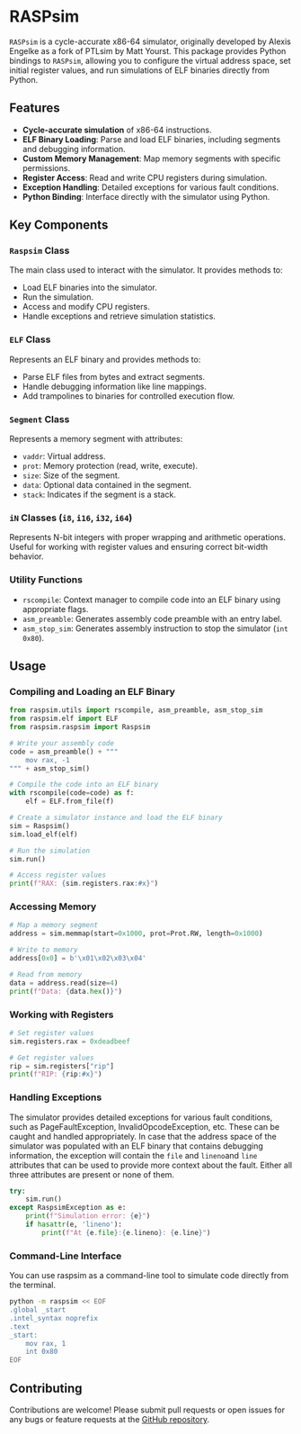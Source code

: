 # RASPsim

`RASPsim` is a cycle-accurate x86-64 simulator, originally developed by Alexis Engelke as a fork of PTLsim by Matt Yourst. This package provides Python bindings to `RASPsim`, allowing you to configure the virtual address space, set initial register values, and run simulations of ELF binaries directly from Python.

## Features

- **Cycle-accurate simulation** of x86-64 instructions.
- **ELF Binary Loading**: Parse and load ELF binaries, including segments and debugging information.
- **Custom Memory Management**: Map memory segments with specific permissions.
- **Register Access**: Read and write CPU registers during simulation.
- **Exception Handling**: Detailed exceptions for various fault conditions.
- **Python Binding**: Interface directly with the simulator using Python.

## Key Components

### `Raspsim` Class

The main class used to interact with the simulator. It provides methods to:

- Load ELF binaries into the simulator.
- Run the simulation.
- Access and modify CPU registers.
- Handle exceptions and retrieve simulation statistics.

### `ELF` Class

Represents an ELF binary and provides methods to:

- Parse ELF files from bytes and extract segments.
- Handle debugging information like line mappings.
- Add trampolines to binaries for controlled execution flow.

### `Segment` Class

Represents a memory segment with attributes:

- `vaddr`: Virtual address.
- `prot`: Memory protection (read, write, execute).
- `size`: Size of the segment.
- `data`: Optional data contained in the segment.
- `stack`: Indicates if the segment is a stack.

### `iN` Classes (`i8`, `i16`, `i32`, `i64`)

Represents N-bit integers with proper wrapping and arithmetic operations. Useful for working with register values and ensuring correct bit-width behavior.

### Utility Functions

- `rscompile`: Context manager to compile code into an ELF binary using appropriate flags.
- `asm_preamble`: Generates assembly code preamble with an entry label.
- `asm_stop_sim`: Generates assembly instruction to stop the simulator (`int 0x80`).

## Usage

### Compiling and Loading an ELF Binary

```python
from raspsim.utils import rscompile, asm_preamble, asm_stop_sim
from raspsim.elf import ELF
from raspsim.raspsim import Raspsim

# Write your assembly code
code = asm_preamble() + """
    mov rax, -1
""" + asm_stop_sim()

# Compile the code into an ELF binary
with rscompile(code=code) as f:
    elf = ELF.from_file(f)

# Create a simulator instance and load the ELF binary
sim = Raspsim()
sim.load_elf(elf)

# Run the simulation
sim.run()

# Access register values
print(f"RAX: {sim.registers.rax:#x}")
```

### Accessing Memory
```python
# Map a memory segment
address = sim.memmap(start=0x1000, prot=Prot.RW, length=0x1000)

# Write to memory
address[0x0] = b'\x01\x02\x03\x04'

# Read from memory
data = address.read(size=4)
print(f"Data: {data.hex()}")
```

### Working with Registers
```python
# Set register values
sim.registers.rax = 0xdeadbeef

# Get register values
rip = sim.registers["rip"]
print(f"RIP: {rip:#x}")
```

### Handling Exceptions

The simulator provides detailed exceptions for various fault conditions, such as PageFaultException, InvalidOpcodeException, etc. These can be caught and handled appropriately. In case that the address space of the simulator was populated with an ELF binary that contains debugging information, the exception will contain the `file` and `lineno`and `line` attributes that can be used to provide more context about the fault. Either all three attributes are present or none of them.
```python
try:
    sim.run()
except RaspsimException as e:
    print(f"Simulation error: {e}")
    if hasattr(e, 'lineno'):
        print(f"At {e.file}:{e.lineno}: {e.line}")
```

### Command-Line Interface

You can use raspsim as a command-line tool to simulate code directly from the terminal.

```bash
python -m raspsim << EOF
.global _start
.intel_syntax noprefix
.text
_start:
    mov rax, 1
    int 0x80
EOF
```

## Contributing
Contributions are welcome! Please submit pull requests or open issues for any bugs or feature requests at the [GitHub repository](https://github.com/Joshy-R/raspsim).